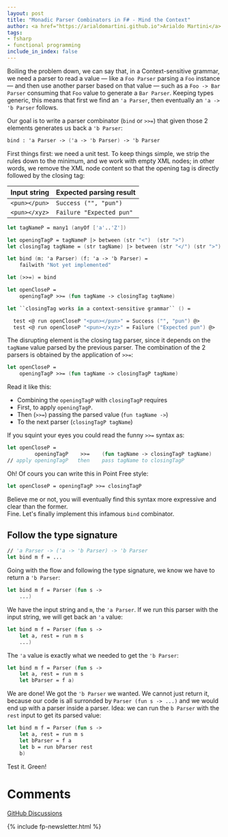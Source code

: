 ```yaml
---
layout: post
title: "Monadic Parser Combinators in F# - Mind the Context"
author: <a href="https://arialdomartini.github.io">Arialdo Martini</a>
tags:
- fsharp
- functional programming
include_in_index: false
---
```

Boiling the problem down, we can say that, in a Context-sensitive
grammar, we need a parser to read a value &mdash; like a `Foo Parser`
parsing a `Foo` instance &mdash; and then use another parser based on
that value &mdash; such as a `Foo -> Bar Parser` consuming that `Foo`
value to generate a `Bar Parser`. Keeping types generic, this means
that first we find an `'a Parser`, then eventually an `'a -> 'b
Parser` follows.

Our goal is to write a parser combinator (`bind` or `>>=`) that given
those 2 elements generates us back a `'b Parser`:

```fsharp
bind : 'a Parser -> ('a -> 'b Parser) -> 'b Parser
```

First things first: we need a unit test. To keep things simple, we
strip the rules down to the minimum, and we work with empty XML nodes;
in other words, we remove the XML node content so that the opening tag
is directly followed by the closing tag:

| Input string  | Expected parsing result  |
|---------------|--------------------------|
| `<pun></pun>` | `Success ("", "pun")`    |
| `<pun></xyz>` | `Failure "Expected pun"` |


```fsharp
let tagNameP = many1 (anyOf ['a'..'Z'])

let openingTagP = tagNameP |> between (str "<")  (str ">")
let closingTag tagName = (str tagName) |> between (str "</") (str ">")

let bind (m: 'a Parser) (f: 'a -> 'b Parser) =
    failwith "Not yet implemented"

let (>>=) = bind

let openCloseP =
    openingTagP >>= (fun tagName -> closingTag tagName)

let ``closingTag works in a context-sensitive grammar`` () =

  test <@ run openCloseP "<pun></pun>" = Success ("", "pun") @>
  test <@ run openCloseP "<pun></xyz>" = Failure ("Expected pun") @>
```

The disrupting element is the closing tag parser, since it depends on
the `tagName` value parsed by the previous parser. The combination of
the 2 parsers is obtained by the application of `>>=`:


```fsharp
let openCloseP = 
    openingTagP >>= (fun tagName -> closingTagP tagName)
```

Read it like this:

* Combining the `openingTagP` with `closingTagP` requires
* First, to apply `openingTagP`.
* Then (`>>=`) passing the parsed value (`fun tagName ->`)
* To the next parser (`closingTagP tagName`)


If you squint your eyes you could read the funny `>>=` syntax as:

```fsharp
let openCloseP = 
         openingTagP    >>=    (fun tagName -> closingTagP tagName)
// apply openingTagP   then    pass tagName to closingTagP 
```

Oh! Of cours you can write this in Point Free style:


```fsharp
let openCloseP = openingTagP >>= closingTagP
```

Believe me or not, you will eventually find this syntax more
expressive and clear than the former.  
Fine. Let's finally implement this infamous `bind` combinator.

## Follow the type signature
```fsharp
// 'a Parser -> ('a -> 'b Parser) -> 'b Parser
let bind m f = ...
```

Going with the flow and following the type signature, we know we have
to return a `'b Parser`:


```fsharp
let bind m f = Parser (fun s ->
    ...)
```

We have the input string and `m`, the `'a Parser`. If we run this
parser with the input string, we will get back an `'a` value:

```fsharp
let bind m f = Parser (fun s ->
    let a, rest = run m s
    ...)
```

The `'a` value is exactly what we needed to get the `'b Parser`:


```fsharp
let bind m f = Parser (fun s ->
    let a, rest = run m s
    let bParser = f a)
```

We are done! We got the `'b Parser` we wanted. We cannot just return
it, because our code is all surronded by `Parser (fun s -> ...)` and
we would end up with a parser inside a parser. Idea: we can run the `b
Parser` with the `rest` input to get its parsed value:


```fsharp
let bind m f = Parser (fun s ->
    let a, rest = run m s
    let bParser = f a
    let b = run bParser rest
    b)
```

Test it. Green!



# Comments
[GitHub Discussions](https://github.com/arialdomartini/arialdomartini.github.io/discussions/33)



{% include fp-newsletter.html %}
